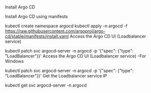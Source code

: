 Install Argo CD

Install Argo CD using manifests

kubectl create namespace argocd
kubectl apply -n argocd -f https://raw.githubusercontent.com/argoproj/argo-cd/stable/manifests/install.yaml
Access the Argo CD UI (Loadbalancer service)

kubectl patch svc argocd-server -n argocd -p '{"spec": {"type": "LoadBalancer"}}'
Access the Argo CD UI (Loadbalancer service) -For Windows

kubectl patch svc argocd-server -n argocd -p '{\"spec\": {\"type\": \"LoadBalancer\"}}'
Get the Loadbalancer service IP

kubectl get svc argocd-server -n argocd

